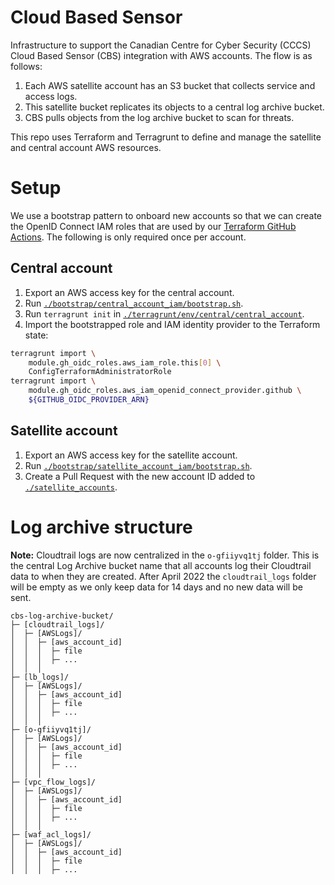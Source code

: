 # Cloud Based Sensor

Infrastructure to support the Canadian Centre for Cyber Security (CCCS) Cloud Based Sensor (CBS) integration with AWS accounts.  The flow is as follows:

1. Each AWS satellite account has an S3 bucket that collects service and access logs.
1. This satellite bucket replicates its objects to a central log archive bucket.
1. CBS pulls objects from the log archive bucket to scan for threats.

This repo uses Terraform and Terragrunt to define and manage the satellite and central account AWS resources.

# Setup
We use a bootstrap pattern to onboard new accounts so that we can create the OpenID Connect IAM roles that are used by our [Terraform GitHub Actions](./.github/workflows).  The following is only required once per account.

## Central account
1. Export an AWS access key for the central account.
1. Run [`./bootstrap/central_account_iam/bootstrap.sh`](./bootstrap/central_account_iam/bootstrap.sh).
1. Run `terragrunt init` in [`./terragrunt/env/central/central_account`](./terragrunt/env/central/central_account).
1. Import the bootstrapped role and IAM identity provider to the Terraform state:
```sh
terragrunt import \
    module.gh_oidc_roles.aws_iam_role.this[0] \
    ConfigTerraformAdministratorRole
terragrunt import \
    module.gh_oidc_roles.aws_iam_openid_connect_provider.github \
    ${GITHUB_OIDC_PROVIDER_ARN}
```

## Satellite account
1. Export an AWS access key for the satellite account.
1. Run [`./bootstrap/satellite_account_iam/bootstrap.sh`](./bootstrap/satellite_account_iam/bootstrap.sh).
1. Create a Pull Request with the new account ID added to [`./satellite_accounts`](./satellite_accounts).

# Log archive structure
**Note:** Cloudtrail logs are now centralized in the `o-gfiiyvq1tj` folder. This is the central Log Archive bucket name that all accounts log their Cloudtrail data to when they are created. After April 2022 the `cloudtrail_logs` folder will be empty as we only keep data for 14 days and no new data will be sent.

```
cbs-log-archive-bucket/
├─ [cloudtrail_logs]/
│  ├─ [AWSLogs]/
│  │  ├─ [aws_account_id]
│  │  │  ├─ file
│  │  │  ├─ ...
│  │  │  
├─ [lb_logs]/
│  ├─ [AWSLogs]/
│  │  ├─ [aws_account_id]
│  │  │  ├─ file
│  │  │  ├─ ...
│  │  │  
├─ [o-gfiiyvq1tj]/
│  ├─ [AWSLogs]/
│  │  ├─ [aws_account_id]
│  │  │  ├─ file
│  │  │  ├─ ...
│  │  │ 
├─ [vpc_flow_logs]/
│  ├─ [AWSLogs]/
│  │  ├─ [aws_account_id]
│  │  │  ├─ file
│  │  │  ├─ ...
│  │  │  
├─ [waf_acl_logs]/
│  ├─ [AWSLogs]/
│  │  ├─ [aws_account_id]
│  │  │  ├─ file
│  │  │  ├─ ...
```
